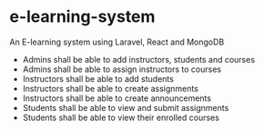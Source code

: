 # e-learning-system
An E-learning system using Laravel, React and MongoDB

- Admins shall be able to add instructors, students and courses
- Admins shall be able to assign instructors to courses
- Instructors shall be able to add students
- Instructors shall be able to create assignments
- Instructors shall be able to create announcements
- Students shall be able to view and submit assignments
- Students shall be able to view their enrolled courses

